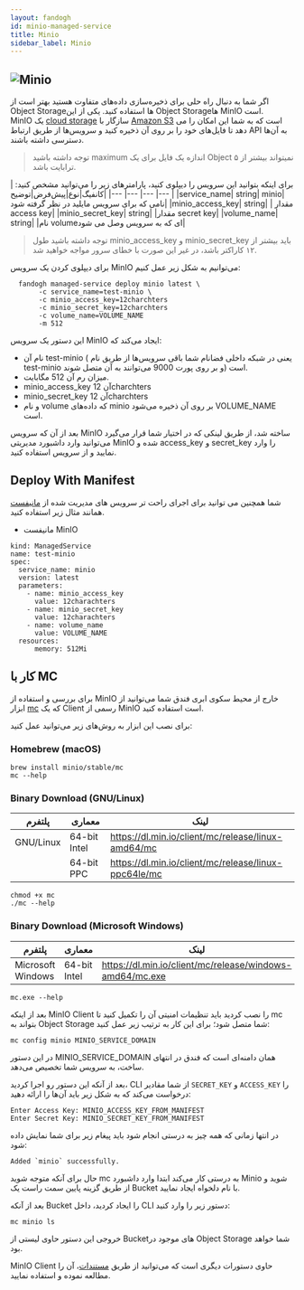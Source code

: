 ```yaml
---
layout: fandogh
id: minio-managed-service
title: Minio
sidebar_label: Minio
---
```



## ![Minio](/img/docs/minio-managed-service.png "Minio")

اگر شما به دنبال راه حلی برای ذخیره‌سازی داده‌های متفاوت هستید بهتر است از Object Storageها استفاده کنید.
یکی از این Object Storageها MinIO است. </br>
MinIO یک  [cloud storage](https://en.wikipedia.org/wiki/Cloud_storage "Cloud storage") سازگار با [Amazon S3](https://en.wikipedia.org/wiki/Amazon_S3 "Amazon S3") است که به شما این امکان را می دهد تا فایل‌های خود را بر روی آن ذخیره کنید و سرویس‌ها از طریق ارتباط API به آن‌ها دسترسی داشته باشند.<br/>

> توجه داشته باشید maximum اندازه یک فایل برای یک Object نمیتواند بیشتر از ۵ ترابایت باشد.

برای اینکه بتوانید این سرویس را دیپلوی کنید، پارامتر‌های زیر را می‌توانید مشخص کنید:
|کانفیگ|نوع|پیش‌فرض|توضیح|
|---	|---	|---	|---	|
|service_name| string| minio| نامی که برای سرویس مایلید در نظر گرفته شود|
|minio_access_key| string| | مقدار access key|
|minio_secret_key| string| |مقدار secret key|
|volume_name| string| |نام volumeای که به سرویس وصل می شود|

> توجه داشته باشید طول minio_access_key و minio_secret_key باید بیشتر از ۱۲ کاراکتر باشد، در غیر این صورت با خطای سرور مواجه خواهید شد.

برای دیپلوی کردن یک سرویس MinIO می‌توانیم به شکل زیر عمل کنیم:
```
  fandogh managed-service deploy minio latest \
       -c service_name=test-minio \
       -c minio_access_key=12charchters
       -c minio_secret_key=12charchters
       -c volume_name=VOLUME_NAME
       -m 512
```
این دستور یک سرویس MinIO ایجاد می‌کند که:
* نام آن test-minio ( یعنی در شبکه داخلی فضانام شما باقی سرویس‌ها از طریق نام test-minio و بر روی پورت 9000 می‌توانند به آن متصل شوند)  است.
* میزان رم آن 512 مگابایت.
* minio_access_key آن 12charchters
* minio_secret_key آن 12charchters 
* و نام volume که داده‌های minio بر روی آن ذخیره می‌شود VOLUME_NAME است.

بعد از آن که سرویس MinIO ساخته شد، از طریق لینکی که در اختیار شما قرار می‌گیرد می‌توانید وارد داشبورد مدیریتی MinIO شده و access_key و secret_key را وارد نمایید و از سرویس استفاده کنید.

## Deploy With Manifest

شما همچنین می توانید برای اجرای راحت تر سرویس های مدیریت شده از [مانیفست](https://docs.fandogh.cloud/docs/service-manifest.html) همانند مثال زیر استفاده کنید.

- مانیفست MinIO
```
kind: ManagedService
name: test-minio
spec:
  service_name: minio
  version: latest
  parameters:
    - name: minio_access_key
      value: 12charachters
    - name: minio_secret_key
      value: 12charachters
    - name: volume_name
      value: VOLUME_NAME
  resources:
      memory: 512Mi
```


## کار با MC
برای بررسی و استفاده از MinIO خارج از محیط سکوی ابری فندق شما می‌توانید از ابزار [mc](https://docs.min.io/docs/minio-client-complete-guide.html) که یک Client رسمی از MinIO است استفاده کنید.

برای نصب این ابزار به روش‌های زیر می‌توانید عمل کنید:

### Homebrew (macOS)
```
brew install minio/stable/mc
mc --help
```

### Binary Download (GNU/Linux)

|پلتفرم|معماری|لینک|
|---	|---	|---	|
|GNU/Linux|64-bit Intel|https://dl.min.io/client/mc/release/linux-amd64/mc|
||64-bit PPC|https://dl.min.io/client/mc/release/linux-ppc64le/mc|

```
chmod +x mc
./mc --help
```

### Binary Download (Microsoft Windows)

|پلتفرم|معماری|لینک|
|---	|---	|---	|
|Microsoft Windows|64-bit Intel|https://dl.min.io/client/mc/release/windows-amd64/mc.exe|
```
mc.exe --help
```


بعد از اینکه MinIO Client را نصب کردید باید تنظیمات امنیتی آن را تکمیل کنید تا mc بتواند به Object Storage شما متصل شود؛ برای این کار به ترتیب زیر عمل کنید:

```
mc config minio MINIO_SERVICE_DOMAIN
```
در این دستور MINIO_SERVICE_DOMAIN همان دامنه‌ای است که فندق در انتهای ساخت، به سرویس شما تخصیص می‌دهد.

بعد از آنکه این دستور رو اجرا کردید، CLI از شما مقادیر `SECRET_KEY` و `ACCESS_KEY` را درخواست ‌می‌کند که به شکل زیر باید آن‌ها را ارائه دهید:

```
Enter Access Key: MINIO_ACCESS_KEY_FROM_MANIFEST
Enter Secret Key: MINIO_SECRET_KEY_FROM_MANIFEST
```
در انتها زمانی که همه چیز به درستی انجام شود باید پیغام زیر برای شما نمایش داده شود:

```
Added `minio` successfully.
```

حال برای آنکه متوجه شوید mc به درستی کار می‌کند ابتدا وارد داشبورد Minio شوید و از طریق گزینه پایین سمت راست یک Bucket با نام دلخواه ایجاد نمایید.

بعد از آنکه Bucket را ایجاد کردید، داخل CLI دستور زیر را وارد کنید:

```
mc minio ls
```
خروجی این دستور حاوی لیستی از Bucketهای موجود در Object Storage شما خواهد بود.

MinIO Client حاوی دستورات دیگری ‌است که می‌توانید از طریق [مستندات](https://docs.min.io/docs/minio-client-complete-guide.html)، آن را مطالعه نموده و استفاده نمایید.

